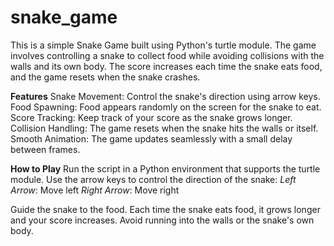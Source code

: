 # snake_game
This is a simple Snake Game built using Python's turtle module. The game involves controlling a snake to collect food while avoiding collisions with the walls and its own body. The score increases each time the snake eats food, and the game resets when the snake crashes.

**Features**
Snake Movement: Control the snake's direction using arrow keys.
Food Spawning: Food appears randomly on the screen for the snake to eat.
Score Tracking: Keep track of your score as the snake grows longer.
Collision Handling: The game resets when the snake hits the walls or itself.
Smooth Animation: The game updates seamlessly with a small delay between frames.

**How to Play**
Run the script in a Python environment that supports the turtle module.
Use the arrow keys to control the direction of the snake:
_Left Arrow_: Move left
_Right Arrow_: Move right

Guide the snake to the food. Each time the snake eats food, it grows longer and your score increases.
Avoid running into the walls or the snake's own body.
